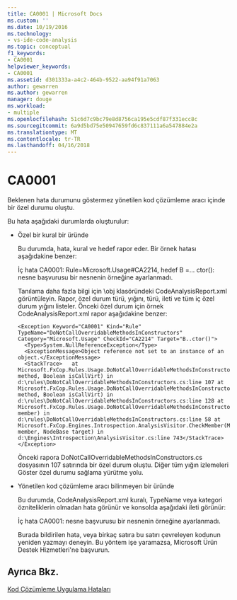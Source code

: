 ```yaml
---
title: CA0001 | Microsoft Docs
ms.custom: ''
ms.date: 10/19/2016
ms.technology:
- vs-ide-code-analysis
ms.topic: conceptual
f1_keywords:
- CA0001
helpviewer_keywords:
- CA0001
ms.assetid: d301333a-a4c2-464b-9522-aa94f91a7063
author: gewarren
ms.author: gewarren
manager: douge
ms.workload:
- multiple
ms.openlocfilehash: 51c6d7c9bc79e8d8756ca195e5cdf87f331ecc8c
ms.sourcegitcommit: 6a9d5bd75e50947659fd6c837111a6a547884e2a
ms.translationtype: MT
ms.contentlocale: tr-TR
ms.lasthandoff: 04/16/2018
---
```

# <a name="ca0001"></a>CA0001
Beklenen hata durumunu göstermez yönetilen kod çözümleme aracı içinde bir özel durumu oluştu.  
  
 Bu hata aşağıdaki durumlarda oluşturulur:  
  
-   Özel bir kural bir üründe  
  
     Bu durumda, hata, kural ve hedef rapor eder. Bir örnek hatası aşağıdakine benzer:  
  
     İç hata CA0001: Rule=Microsoft.Usage#CA2214, hedef B =... ctor(): nesne başvurusu bir nesnenin örneğine ayarlanmadı.  
  
     Tanılama daha fazla bilgi için \obj klasöründeki CodeAnalysisReport.xml görüntüleyin. Rapor, özel durum türü, yığını, türü, ileti ve tüm iç özel durum yığını listeler. Önceki özel durum için örnek CodeAnalysisReport.xml rapor aşağıdakine benzer:  
  
     ```
     <Exception Keyword="CA0001" Kind="Rule" TypeName="DoNotCallOverridableMethodsInConstructors" Category="Microsoft.Usage" CheckId="CA2214" Target="B..ctor()">  
       <Type>System.NullReferenceException</Type>  
       <ExceptionMessage>Object reference not set to an instance of an object.</ExceptionMessage>  
       <StackTrace>   at Microsoft.FxCop.Rules.Usage.DoNotCallOverridableMethodsInConstructors.CheckCallees(Method method, Boolean isCallVirt) in d:\rules\DoNotCallOverridableMethodsInConstructors.cs:line 107 at Microsoft.FxCop.Rules.Usage.DoNotCallOverridableMethodsInConstructors.CheckCallees(Method method, Boolean isCallVirt) in d:\rules\DoNotCallOverridableMethodsInConstructors.cs:line 128 at Microsoft.FxCop.Rules.Usage.DoNotCallOverridableMethodsInConstructors.Check(Member member) in d:\rules\DoNotCallOverridableMethodsInConstructors.cs:line 58 at Microsoft.FxCop.Engines.Introspection.AnalysisVisitor.CheckMember(Member member, NodeBase target) in d:\Engines\Introspection\AnalysisVisitor.cs:line 743</StackTrace>  
     </Exception>  
     ```  
  
     Önceki rapora DoNotCallOverridableMethodsInConstructors.cs dosyasının 107 satırında bir özel durum oluştu. Diğer tüm yığın izlemeleri Göster özel durumu sağlama yürütme yolu.  
  
-   Yönetilen kod çözümleme aracı bilinmeyen bir üründe  
  
     Bu durumda, CodeAnalysisReport.xml kuralı, TypeName veya kategori özniteliklerin olmadan hata görünür ve konsolda aşağıdaki ileti görünür:  
  
     İç hata CA0001: nesne başvurusu bir nesnenin örneğine ayarlanmadı.  
  
     Burada bildirilen hata, veya birkaç satıra bu satırı çevreleyen kodunun yeniden yazmayı deneyin. Bu yöntem işe yaramazsa, Microsoft Ürün Destek Hizmetleri'ne başvurun.  
  
## <a name="see-also"></a>Ayrıca Bkz.  
 [Kod Çözümleme Uygulama Hataları](../code-quality/code-analysis-application-errors.md)   
